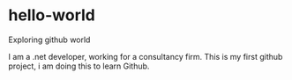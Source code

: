 # hello-world
Exploring github world

I am a .net developer, working for a consultancy firm.
This is my first github project, i am doing this to learn Github.
